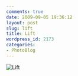 ```yaml
---
comments: true
date: 2009-09-05 19:36:12
layout: post
slug: lift
title: Lift
wordpress_id: 2173
categories:
- PhotoBlog
---
```


![Lift](http://ryanfitzer.com/main/wp-content/uploads/2009/09/lift.jpg)
